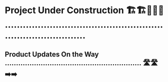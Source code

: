 # Project Under Construction 🏗️🏗️🚧🚧🚧 ................................................................................

## Product Updates On the Way ............................................................. 🛣️🛣️➡️➡️






